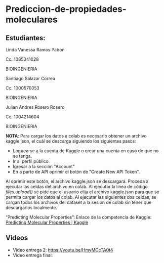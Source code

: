 # Prediccion-de-propiedades-moleculares




## Estudiantes:

Linda Vanessa Ramos Pabon 

Cc. 1085341028

BIOINGENIERIA

Santiago Salazar Correa

Cc. 1000570053

BIOINGENIERIA

Julian Andres Rosero Rosero

Cc. 1004214604

BIOINGENIERIA


**NOTA**:
Para cargar los datos a colab es necesario obtener un archivo kaggle.json, el cuál se descarga siguiendo los siguientes pasos:

*   Loguearse a la cuenta de Kaggle o crear una cuenta en caso de que no se tenga.
*   Ir al perfil público.
*   Igresar a la sección "Account"
*   En a parte de API oprimir el botón de "Create New API Token". 


Al oprimir este botón, el archivo kaggle.json se descargará. Proceda a ejecutar las celdas del archivo en colab. Al ejecutar la línea de código *files.upload()* se pide que el usuario elija el archivo kaggle.json para que se permita cargar los datos al colab. Al ejecutar las siguientes dos celdas, se cargan todos los archivos del dataset a la sesión de colab sin tener que descargarlos localmente.


“Predicting Molecular Properties”: Enlace de la competencia de Kaggle:[ Predicting Molecular Properties | Kaggle](https://www.kaggle.com/competitions/champs-scalar-coupling/overview)

 ## Videos

*   Video entrega 2:  https://youtu.be/HmyMCcTA0t4
*   Video entrega final: 


